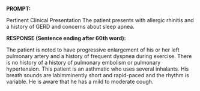**PROMPT:**

Pertinent Clinical Presentation  The patient presents with allergic rhinitis and a history of GERD and concerns about sleep apnea. 

**RESPONSE (Sentence ending after 60th word):**

The patient is noted to have progressive enlargement of his or her left pulmonary artery and a history of frequent dyspnea during exercise. There is no history of a history of pulmonary embolism or pulmonary hypertension. This patient is an asthmatic who uses several inhalants. His breath sounds are labimminently short and rapid-paced and the rhythm is variable. He is aware that he has a mild to moderate cough. 
